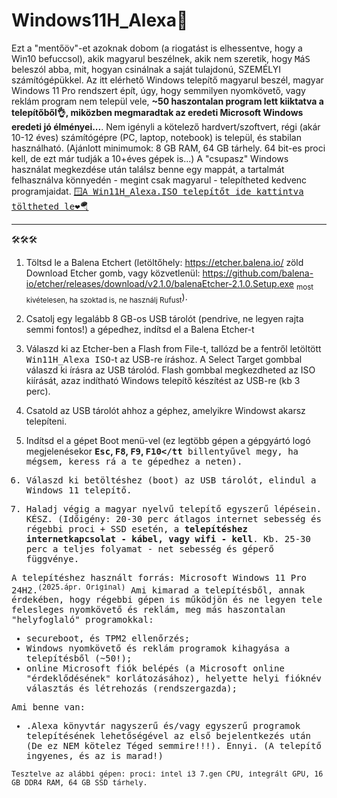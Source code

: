 # Windows11H_Alexa🛟

Ezt a "mentőöv"-et azoknak dobom (a riogatást is elhessentve, hogy a Win10 befuccsol), akik magyarul beszélnek, akik nem szeretik, hogy <tt>M</tt>á<tt>S</tt> beleszól abba, mit, hogyan csinálnak a saját tulajdonú, SZEMÉLYI számítógépükkel.
Az itt elérhető Windows telepítő magyarul beszél, magyar Windows 11 Pro rendszert épít, úgy, hogy semmilyen nyomkövető, vagy reklám program nem települ vele, <b>~50 haszontalan program lett kiiktatva a telepítőből👌, miközben megmaradtak az eredeti Microsoft Windows eredeti jó élményei...</b>. 
Nem igényli a kötelező hardvert/szoftvert, régi (akár 10-12 éves) számítógépre (PC, laptop, notebook) is települ, és stabilan használható. (Ajánlott minimumok: 8 GB RAM, 64 GB tárhely. 64 bit-es proci kell, de ezt már tudják a 10+éves gépek is...)
A "csupasz" Windows használat megkezdése után találsz benne egy mappát, a tartalmát felhasználva könnyedén - megint csak magyarul - telepítheted kedvenc programjaidat.
<a href="https://drive.google.com/drive/folders/1PjNjLoUtQdGAW1A2i_0EOtZBQQqCw1Ox?usp=sharing"><tt>🪟A Win11H_Alexa.ISO telepítőt ide kattintva töltheted le❤️🪂</tt></a>

<hr>
🛠️🛠️🛠️

1. Töltsd le a Balena Etchert (letöltőhely: https://etcher.balena.io/ zöld Download Etcher gomb, vagy közvetlenül: https://github.com/balena-io/etcher/releases/download/v2.1.0/balenaEtcher-2.1.0.Setup.exe <sub>most kivételesen, ha szoktad is, ne használj Rufust</sub>).

2. Csatolj egy legalább 8 GB-os USB tárolót (pendrive, ne legyen rajta semmi fontos!) a gépedhez, indítsd el a Balena Etcher-t
   
3. Válaszd ki az Etcher-ben a Flash from File-t, tallózd be a fentről letöltött <tt>Win11H_Alexa ISO</tt>-t az USB-re íráshoz. A Select Target gombbal válaszd ki írásra az USB tárolód. Flash gombbal megkezdheted az ISO kiírását, azaz indítható Windows telepítő készítést az USB-re (kb 3 perc).
   
4. Csatold az USB tárolót ahhoz a géphez, amelyikre Windowst akarsz telepíteni.
   
5. Indítsd el a gépet Boot menü-vel (ez legtöbb gépen a gépgyártó logó megjelenésekor <b><tt>Esc</tt>, <tt>F8</tt>, <tt>F9</tt>, <tt>F10</tt</b> billentyűvel megy, ha mégsem, keress rá a te gépedhez a neten).
   
6. Válaszd ki betöltéshez (boot) az USB tárolót, elindul a Windows 11 telepítő.
    
7. Haladj végig a magyar nyelvű telepítő egyszerű lépésein. KÉSZ. (Időigény: 20-30 perc átlagos internet sebesség és régebbi proci + SSD esetén,  a <b>telepítéshez internetkapcsolat - kábel, vagy wifi - kell</b>. Kb. 25-30 perc a teljes folyamat - net sebesség és géperő függvénye.

A telepítéshez használt forrás: Microsoft Windows 11 Pro 24H2.<sup>(2025.ápr. Original)</sup>
Ami kimarad a telepítésből, annak érdekében, hogy régebbi gépen is működjön és ne legyen tele felesleges nyomkövető és reklám, meg más haszontalan "helyfoglaló" programokkal: 
- secureboot, és TPM2 ellenőrzés;
- Windows nyomkövető és reklám programok kihagyása a telepítésből (~50!);
- online Microsoft fiók belépés (a Microsoft online "érdeklődésének" korlátozásához), helyette helyi fióknév választás és létrehozás (rendszergazda);

Ami benne van:
- .Alexa könyvtár nagyszerű és/vagy egyszerű programok telepítésének lehetőségével az első bejelentkezés után (De ez NEM kötelez Téged semmire!!!).
Ennyi.
(A telepítő ingyenes, és az is marad!)

<sup>Tesztelve az alábbi gépen: proci: intel i3 7.gen CPU, integrált GPU, 16 GB DDR4 RAM, 64 GB SSD tárhely.</sup>
